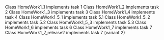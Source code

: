 Class HomeWork1_1 implements task 1
Class HomeWork1_2 implements task 2
Class HomeWork1_3 implements task 3
Class HomeWork1_4 implements task 4
Class HomeWork1_5_1 implements task 5.1
Class HomeWork1_5_2 implements task 5.2
Class HomeWork1_5_3 implements task 5.3
Class HomeWork1_6 implements task 6
Class HomeWork1_7 implements task 7
Class HomeWork1_7_release2 implements task 7 (variant 2)